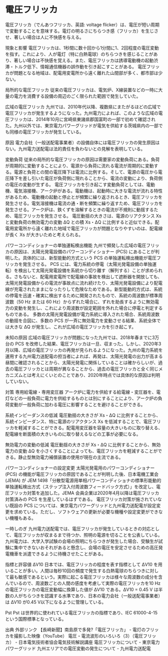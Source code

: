 # 電圧フリッカ

電圧フリッカ（でんあつフリッカ、英語: voltage flicker）は、電圧が短い周期で変動することを意味する。電灯の明るさにちらつき感（フリッカ）を生じさせ、著しい場合は人に不快感を与える。

現象と影響
電圧フリッカは、1秒間に数十回から1分間に1、2回程度の電圧変動を指す。これにより、人が電灯（特に白熱電球）のちらつきを感じることがあり、著しい場合は不快感を覚える。また、電圧フリッカは誘導電動機の起動渋滞・トルク低下、情報通信機器の誤作動を引き起こすことがある。
電圧フリッカが問題となる地域は、配電用変電所から遠く離れた山間部が多く、都市部は少ない。

局所的な電圧フリッカ
従来の電圧フリッカは、電気炉、X線装置などの一時に大量の電力を消費する設備の周辺のごく限られた範囲で発生していた。

広域の電圧フリッカ
九州では、2010年代以降、複数県にまたがるほどの広域で電圧フリッカが発生するようになった。九州電力によれば、このような広域の電圧フリッカは、2014年10月に宮崎県東諸県郡国富町の一部で初めて確認された。九州以外では、東京電力パワーグリッドが電気を供給する茨城県内の一部でも同様の電圧フリッカが発生している。

原因
電力会社（一般送配電事業者）の設備自体には電圧フリッカの発生原因はない。九州電力送配電は法的責任を負わないとの見解を表明している。

変動負荷
従来の局所的な電圧フリッカの原因は需要家の変動負荷にある。負荷が周期的に変動することにより、電源から負荷に流れる電流が周期的に変動する。電源と負荷との間の電圧降下は電流に比例する。そして、電源の電圧から電圧降下を差し引いた電圧が負荷側に現れることから、電流の変動により、負荷側の電圧の変動が生ずる。
電圧フリッカを引き起こす変動負荷としては、電動機、電気溶接機、アーク炉がある。電動機は、起動時に大きな電流が流れる特性があるため、電動機の起動と停止とが頻繁に繰り返されるとき、電圧フリッカを発生させる。電気溶接機は電流の通・断を頻繁に繰り返すため、電圧フリッカを発生させる。アーク炉は、鉄くずを溶解するときの電流が不規則に動揺するため、電圧フリッカを発生させる。
電圧動揺の大きさは、電源のリアクタンス Xs と変動負荷の無効電力の変動 ΔQ との積 Xs・ΔQ に比例すると近似できる。配電用変電所から遠く離れた地域で電圧フリッカが問題となりやすいのは、配電線が長く Xs が大きいためと考えられる。

パワーコンディショナーの単独運転検出機能
九州で頻発した広域の電圧フリッカの原因は、太陽光発電設備のパワーコンディショナー (PCS) にあることが判明した。具体的には、新型能動的方式という PCS の単独運転検出機能が電圧フリッカを発生させる。
PCS には、電力系統の停電（太陽光発電設備の単独運転）を検出して太陽光発電設備を系統から切り離す（解列する）ことが求められる。さもないと、配電用変電所で配電線の事故を検出して遮断器を開放しても、太陽光発電設備からの電流が事故点に流れ続けたり、太陽光発電設備により配電線が充電されたままになったりして危険なためである。新型能動的方式は、系統の停電を迅速・確実に検出するために開発されたもので、系統の周波数が標準周波数（50 Hz または 60 Hz）からずれた場合に、ずれを助長するように無効電力の変動を発生し、これにより周波数が設定範囲を外れた場合に停電と判定するものである。
多数の太陽光発電設備が電力系統に導入された場合、系統周波数の動揺を合図に、多数の PCS が一斉に無効電力を変動させる結果、系統全体では大きな ΔQ が発生し、これが広域の電圧フリッカを引き起こす。

未知の原因
広域の電圧フリッカが問題になった九州では、2018年春までに3万台の PCS を改修した結果、電圧フリッカは一旦、収まった。しかし、2020年3月以降、広域の電圧フリッカの再発が見られるようになった。九州の電力系統を運用する九州電力送配電の担当者によれば、再発は、太陽光発電の出力が高まる昼間に確認されることから、太陽光発電に関係していることは確からしいが、過去の電圧フリッカとは周期が異なることから、過去の電圧フリッカと全く同じメカニズムとは考えにくいとのことであり、2020年時点では具体的な原因は判明していない。

対策
専用給電線・専用変圧器
アーク炉に電力を供給する給電線・変圧器を、電灯などの一般負荷に電力を供給するものとは別にすることにより、アーク炉の負荷変動が一般負荷に加わる電圧に影響することを避けることができる。

系統インピーダンスの低減
電圧動揺の大きさが Xs・ΔQ に比例することから、系統インピーダンス、特に電源のリアクタンス Xs を低減することで、電圧フリッカを軽減することができる。配電用変圧器を容量の大きいものに取り替える、配電線を断面積の大きいものに取り替えるなどの工事が必要になる。

無効電力の変動の低減
電圧動揺の大きさが Xs・ΔQ に比例することから、無効電力の変動 ΔQ を小さくすることによっても、電圧フリッカを軽減することができる。静止型無効電力補償装置の使用が現在の主流である。

パワーコンディショナーの設定変更
太陽光発電用のパワーコンディショナー (PCS) の機能が電圧フリッカの原因であることが判明した後、日本電機工業会 (JEMA) が JEM 1498「分散型電源用単相パワーコンディショナの標準形能動的単独運転検出方式（ステップ注入付周波数フィードバック方式）」を改定し、電圧フリッカ対策を追加した。JEMA 会員企業は2020年4月以降は電圧フリッカ対策済みの PCS を生産しているはずである。
電圧フリッカ対策が施されていない既設の PCS については、東京電力パワーグリッドと九州電力送配電が設定変更を求めている。ただし、ソフトウェアの更新が必要な機種や設定変更ができない機種もある。

一時しのぎ
九州電力送配電では、電圧フリッカが発生しているときの対応として、電圧フリッカが収まるまで待つか、照明の電源を切ることを公表している。
九州電力は、大学入学試験の会場の照明にちらつきが発生した場合、受験生が試験に集中できないおそれがあると懸念し、会場の電圧を安定させるための高圧発電機車を派遣できるように待機させたことがある。

指標と許容値
ΔV10
日本では、電圧フリッカの程度を表す指標として ΔV10 を用いることが多い。人間は毎秒10回の頻度で発生する白熱電球のちらつきに対して最も敏感であるという。実際に起こる電圧フリッカは様々な周波数の成分を含んでいるので、周波数ごとの人間の感度を考慮して実際の電圧フリッカを10 Hzの電圧フリッカの電圧変動幅に換算した値が ΔV10 である。ΔV10 = 0.45 V は半数の人がちらつきを認識する水準であり、日本の電力会社（一般送配電事業者）は ΔV10 が0.45 V以下になるように管理している。

Pst
Pst は世界的に使われている電圧フリッカの指標であり、IEC 61000-4-15 という国際標準となっている。

出典
外部リンク
【長崎新聞】南島原で多発?「電圧フリッカ」 - 電灯のフリッカを撮影した映像（YouTube）
電圧・電流波形のいろいろ（3）（電圧フリッカ） - 日本電気技術者協会電気技術解説講座
電圧フリッカについて - 東京電力パワーグリッド
九州エリアでの電圧変動の発生について - 九州電力送配電